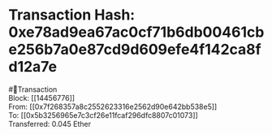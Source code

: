 
Transaction Hash: 0xe78ad9ea67ac0cf71b6db00461cbe256b7a0e87cd9d609efe4f142ca8fd12a7e
====================================================================================
  
#💸Transaction  
Block: [[14456776]]  
From: [[0x7f268357a8c2552623316e2562d90e642bb538e5]]  
To: [[0x5b3256965e7c3cf26e11fcaf296dfc8807c01073]]  
Transferred: 0.045 Ether